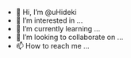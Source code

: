 - 👋 Hi, I’m @uHideki
- 👀 I’m interested in ...
- 🌱 I’m currently learning ...
- 💞️ I’m looking to collaborate on ...
- 📫 How to reach me ...

<!---
uHideki/uHideki is a ✨ special ✨ repository because its `README.md` (this file) appears on your GitHub profile.
You can click the Preview link to take a look at your changes.
--->
